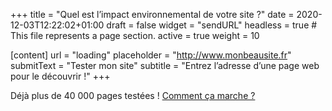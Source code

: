 +++
title = "Quel est l’impact environnemental de votre site ?"
date = 2020-12-03T12:22:02+01:00
draft = false
widget = "sendURL"
headless = true  # This file represents a page section.
active = true
weight = 10

[content]
 url = "loading"
 placeholder = "http://www.monbeausite.fr"
 submitText = "Tester mon site"
 subtitle = "Entrez l’adresse d’une page web pour le découvrir !"
+++

Déjà plus de 40 000 pages testées ! [Comment ça marche ?](/fr/method)
